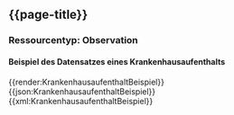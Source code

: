 ## {{page-title}}

### Ressourcentyp: Observation

#### Beispiel des Datensatzes eines Krankenhausaufenthalts
<tabs>
    <tab title="Übersicht">      
        {{render:KrankenhausaufenthaltBeispiel}}
    </tab>
    <tab title="JSON">
        {{json:KrankenhausaufenthaltBeispiel}}
    </tab>
    <tab title="XML">
        {{xml:KrankenhausaufenthaltBeispiel}}
    </tab>
</tabs>